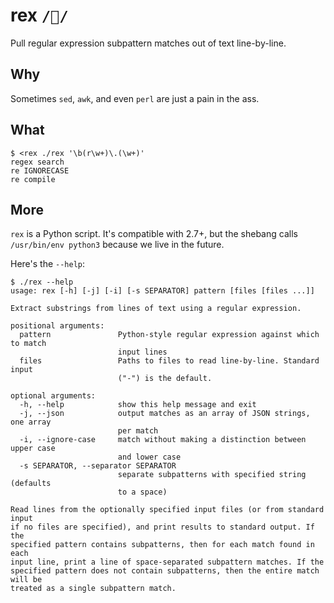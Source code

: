 rex `/🦖/`
==========
Pull regular expression subpattern matches out of text line-by-line.

Why
---
Sometimes `sed`, `awk`, and even `perl` are just a pain in the ass.

What
----
```console
$ <rex ./rex '\b(r\w+)\.(\w+)'
regex search
re IGNORECASE
re compile
```

More
----
`rex` is a Python script.  It's compatible with 2.7+, but the shebang calls
`/usr/bin/env python3` because we live in the future.

Here's the `--help`:
```console
$ ./rex --help
usage: rex [-h] [-j] [-i] [-s SEPARATOR] pattern [files [files ...]]

Extract substrings from lines of text using a regular expression.

positional arguments:
  pattern               Python-style regular expression against which to match
                        input lines
  files                 Paths to files to read line-by-line. Standard input
                        ("-") is the default.

optional arguments:
  -h, --help            show this help message and exit
  -j, --json            output matches as an array of JSON strings, one array
                        per match
  -i, --ignore-case     match without making a distinction between upper case
                        and lower case
  -s SEPARATOR, --separator SEPARATOR
                        separate subpatterns with specified string (defaults
                        to a space)

Read lines from the optionally specified input files (or from standard input
if no files are specified), and print results to standard output. If the
specified pattern contains subpatterns, then for each match found in each
input line, print a line of space-separated subpattern matches. If the
specified pattern does not contain subpatterns, then the entire match will be
treated as a single subpattern match.
```
